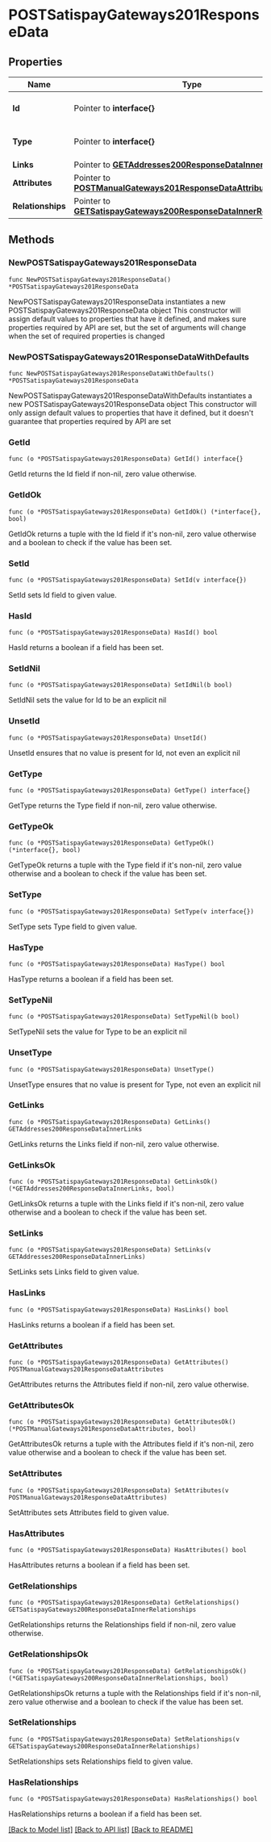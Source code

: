 # POSTSatispayGateways201ResponseData

## Properties

Name | Type | Description | Notes
------------ | ------------- | ------------- | -------------
**Id** | Pointer to **interface{}** | The resource&#39;s id | [optional] 
**Type** | Pointer to **interface{}** | The resource&#39;s type | [optional] 
**Links** | Pointer to [**GETAddresses200ResponseDataInnerLinks**](GETAddresses200ResponseDataInnerLinks.md) |  | [optional] 
**Attributes** | Pointer to [**POSTManualGateways201ResponseDataAttributes**](POSTManualGateways201ResponseDataAttributes.md) |  | [optional] 
**Relationships** | Pointer to [**GETSatispayGateways200ResponseDataInnerRelationships**](GETSatispayGateways200ResponseDataInnerRelationships.md) |  | [optional] 

## Methods

### NewPOSTSatispayGateways201ResponseData

`func NewPOSTSatispayGateways201ResponseData() *POSTSatispayGateways201ResponseData`

NewPOSTSatispayGateways201ResponseData instantiates a new POSTSatispayGateways201ResponseData object
This constructor will assign default values to properties that have it defined,
and makes sure properties required by API are set, but the set of arguments
will change when the set of required properties is changed

### NewPOSTSatispayGateways201ResponseDataWithDefaults

`func NewPOSTSatispayGateways201ResponseDataWithDefaults() *POSTSatispayGateways201ResponseData`

NewPOSTSatispayGateways201ResponseDataWithDefaults instantiates a new POSTSatispayGateways201ResponseData object
This constructor will only assign default values to properties that have it defined,
but it doesn't guarantee that properties required by API are set

### GetId

`func (o *POSTSatispayGateways201ResponseData) GetId() interface{}`

GetId returns the Id field if non-nil, zero value otherwise.

### GetIdOk

`func (o *POSTSatispayGateways201ResponseData) GetIdOk() (*interface{}, bool)`

GetIdOk returns a tuple with the Id field if it's non-nil, zero value otherwise
and a boolean to check if the value has been set.

### SetId

`func (o *POSTSatispayGateways201ResponseData) SetId(v interface{})`

SetId sets Id field to given value.

### HasId

`func (o *POSTSatispayGateways201ResponseData) HasId() bool`

HasId returns a boolean if a field has been set.

### SetIdNil

`func (o *POSTSatispayGateways201ResponseData) SetIdNil(b bool)`

 SetIdNil sets the value for Id to be an explicit nil

### UnsetId
`func (o *POSTSatispayGateways201ResponseData) UnsetId()`

UnsetId ensures that no value is present for Id, not even an explicit nil
### GetType

`func (o *POSTSatispayGateways201ResponseData) GetType() interface{}`

GetType returns the Type field if non-nil, zero value otherwise.

### GetTypeOk

`func (o *POSTSatispayGateways201ResponseData) GetTypeOk() (*interface{}, bool)`

GetTypeOk returns a tuple with the Type field if it's non-nil, zero value otherwise
and a boolean to check if the value has been set.

### SetType

`func (o *POSTSatispayGateways201ResponseData) SetType(v interface{})`

SetType sets Type field to given value.

### HasType

`func (o *POSTSatispayGateways201ResponseData) HasType() bool`

HasType returns a boolean if a field has been set.

### SetTypeNil

`func (o *POSTSatispayGateways201ResponseData) SetTypeNil(b bool)`

 SetTypeNil sets the value for Type to be an explicit nil

### UnsetType
`func (o *POSTSatispayGateways201ResponseData) UnsetType()`

UnsetType ensures that no value is present for Type, not even an explicit nil
### GetLinks

`func (o *POSTSatispayGateways201ResponseData) GetLinks() GETAddresses200ResponseDataInnerLinks`

GetLinks returns the Links field if non-nil, zero value otherwise.

### GetLinksOk

`func (o *POSTSatispayGateways201ResponseData) GetLinksOk() (*GETAddresses200ResponseDataInnerLinks, bool)`

GetLinksOk returns a tuple with the Links field if it's non-nil, zero value otherwise
and a boolean to check if the value has been set.

### SetLinks

`func (o *POSTSatispayGateways201ResponseData) SetLinks(v GETAddresses200ResponseDataInnerLinks)`

SetLinks sets Links field to given value.

### HasLinks

`func (o *POSTSatispayGateways201ResponseData) HasLinks() bool`

HasLinks returns a boolean if a field has been set.

### GetAttributes

`func (o *POSTSatispayGateways201ResponseData) GetAttributes() POSTManualGateways201ResponseDataAttributes`

GetAttributes returns the Attributes field if non-nil, zero value otherwise.

### GetAttributesOk

`func (o *POSTSatispayGateways201ResponseData) GetAttributesOk() (*POSTManualGateways201ResponseDataAttributes, bool)`

GetAttributesOk returns a tuple with the Attributes field if it's non-nil, zero value otherwise
and a boolean to check if the value has been set.

### SetAttributes

`func (o *POSTSatispayGateways201ResponseData) SetAttributes(v POSTManualGateways201ResponseDataAttributes)`

SetAttributes sets Attributes field to given value.

### HasAttributes

`func (o *POSTSatispayGateways201ResponseData) HasAttributes() bool`

HasAttributes returns a boolean if a field has been set.

### GetRelationships

`func (o *POSTSatispayGateways201ResponseData) GetRelationships() GETSatispayGateways200ResponseDataInnerRelationships`

GetRelationships returns the Relationships field if non-nil, zero value otherwise.

### GetRelationshipsOk

`func (o *POSTSatispayGateways201ResponseData) GetRelationshipsOk() (*GETSatispayGateways200ResponseDataInnerRelationships, bool)`

GetRelationshipsOk returns a tuple with the Relationships field if it's non-nil, zero value otherwise
and a boolean to check if the value has been set.

### SetRelationships

`func (o *POSTSatispayGateways201ResponseData) SetRelationships(v GETSatispayGateways200ResponseDataInnerRelationships)`

SetRelationships sets Relationships field to given value.

### HasRelationships

`func (o *POSTSatispayGateways201ResponseData) HasRelationships() bool`

HasRelationships returns a boolean if a field has been set.


[[Back to Model list]](../README.md#documentation-for-models) [[Back to API list]](../README.md#documentation-for-api-endpoints) [[Back to README]](../README.md)


